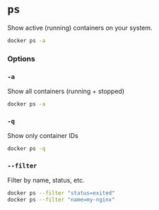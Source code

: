 # `ps`

Show active (running) containers on your system.

```bash
docker ps -a
```

### Options

### `-a`

Show all containers (running + stopped)

```bash
docker ps -a
```

### `-q`

Show only container IDs

```bash
docker ps -q
```

### `--filter`

Filter by name, status, etc.

```bash
docker ps --filter "status=exited"
docker ps --filter "name=my-nginx"
```
